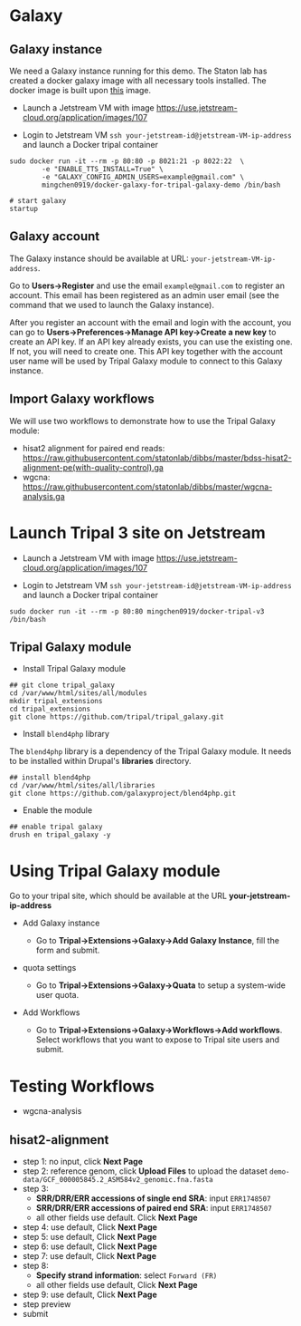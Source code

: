 # Galaxy

## Galaxy instance

We need a Galaxy instance running for this demo. The Staton lab has created a docker galaxy image with all necessary tools
installed. The docker image is built upon [this](https://github.com/bgruening/docker-galaxy-stable) image. 

* Launch a Jetstream VM with image https://use.jetstream-cloud.org/application/images/107

* Login to Jetstream VM `ssh your-jetstream-id@jetstream-VM-ip-address` and launch a Docker tripal container

```
sudo docker run -it --rm -p 80:80 -p 8021:21 -p 8022:22  \
    	-e "ENABLE_TTS_INSTALL=True" \
    	-e "GALAXY_CONFIG_ADMIN_USERS=example@gmail.com" \
    	mingchen0919/docker-galaxy-for-tripal-galaxy-demo /bin/bash
    	
# start galaxy
startup
```

## Galaxy account

The Galaxy instance should be available at URL: `your-jetstream-VM-ip-address`.

Go to **Users->Register** and use the email `example@gmail.com` to register an account. This email has been registered
as an admin user email (see the command that we used to launch the Galaxy instance).

After you register an account with the email and login with the account, you can go to **Users->Preferences->Manage API key->Create a new key** 
to create an API key. If an API key already exists, you can use the existing one. If not, you will need to create one. 
This API key together with the account user name will be used by Tripal Galaxy module to connect to this Galaxy instance.

## Import Galaxy workflows

We will use two workflows to demonstrate how to use the Tripal Galaxy module:

* hisat2 alignment for paired end reads: https://raw.githubusercontent.com/statonlab/dibbs/master/bdss-hisat2-alignment-pe(with-quality-control).ga
* wgcna: https://raw.githubusercontent.com/statonlab/dibbs/master/wgcna-analysis.ga

# Launch Tripal 3 site on Jetstream 

* Launch a Jetstream VM with image https://use.jetstream-cloud.org/application/images/107

* Login to Jetstream VM `ssh your-jetstream-id@jetstream-VM-ip-address` and launch a Docker tripal container

```unix
sudo docker run -it --rm -p 80:80 mingchen0919/docker-tripal-v3 /bin/bash
```

## Tripal Galaxy module

* Install Tripal Galaxy module

``` 
## git clone tripal_galaxy
cd /var/www/html/sites/all/modules
mkdir tripal_extensions
cd tripal_extensions
git clone https://github.com/tripal/tripal_galaxy.git
```

* Install `blend4php` library

The `blend4php` library is a dependency of the Tripal Galaxy module. It needs to be installed within Drupal's **libraries** directory.

```
## install blend4php
cd /var/www/html/sites/all/libraries
git clone https://github.com/galaxyproject/blend4php.git
```

* Enable the module

```
## enable tripal galaxy
drush en tripal_galaxy -y
```

# Using Tripal Galaxy module

Go to your tripal site, which should be available at the URL **your-jetstream-ip-address** 

* Add Galaxy instance

    + Go to **Tripal->Extensions->Galaxy->Add Galaxy Instance**, fill the form and submit.
    
* quota settings

    + Go to **Tripal->Extensions->Galaxy->Quata** to setup a system-wide user quota.
    
* Add Workflows

    + Go to **Tripal->Extensions->Galaxy->Workflows->Add workflows**. Select workflows that you want to expose to Tripal
    site users and submit.
    

# Testing Workflows


* wgcna-analysis

## hisat2-alignment

* step 1: no input, click **Next Page**
* step 2: reference genom, click **Upload Files** to upload the dataset `demo-data/GCF_000005845.2_ASM584v2_genomic.fna.fasta`
* step 3:
    + **SRR/DRR/ERR accessions of single end SRA**: input `ERR1748507`
    + **SRR/DRR/ERR accessions of paired end SRA**: input `ERR1748507`
    + all other fields use default. Click **Next Page**
* step 4: use default, Click **Next Page**
* step 5: use default, Click **Next Page**
* step 6: use default, Click **Next Page**
* step 7: use default, Click **Next Page**
* step 8: 
    + **Specify strand information**: select `Forward (FR)`
    + all other fields use default, Click **Next Page**
* step 9: use default, Click **Next Page**
* step preview
* submit



